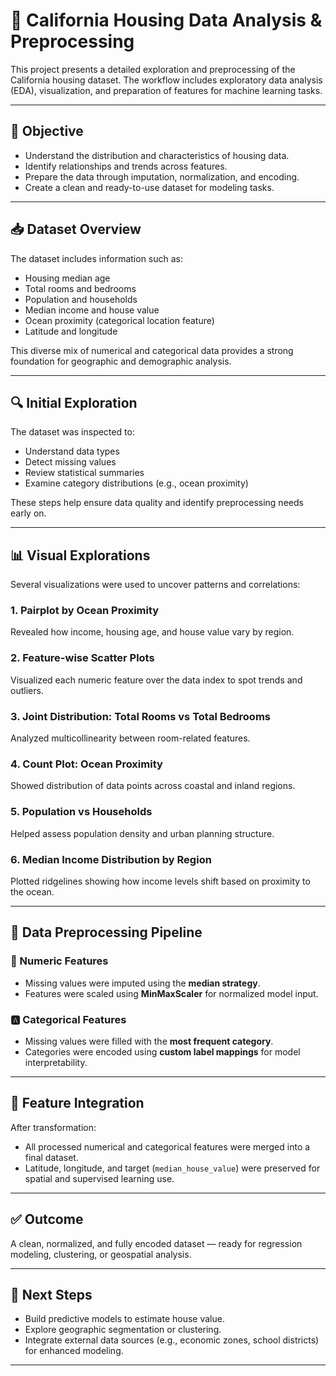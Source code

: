# 🏡 California Housing Data Analysis & Preprocessing

This project presents a detailed exploration and preprocessing of the California housing dataset. The workflow includes exploratory data analysis (EDA), visualization, and preparation of features for machine learning tasks.

---

## 📌 Objective

- Understand the distribution and characteristics of housing data.
- Identify relationships and trends across features.
- Prepare the data through imputation, normalization, and encoding.
- Create a clean and ready-to-use dataset for modeling tasks.

---

## 📥 Dataset Overview

The dataset includes information such as:
- Housing median age  
- Total rooms and bedrooms  
- Population and households  
- Median income and house value  
- Ocean proximity (categorical location feature)  
- Latitude and longitude  

This diverse mix of numerical and categorical data provides a strong foundation for geographic and demographic analysis.

---

## 🔍 Initial Exploration

The dataset was inspected to:
- Understand data types
- Detect missing values
- Review statistical summaries
- Examine category distributions (e.g., ocean proximity)

These steps help ensure data quality and identify preprocessing needs early on.

---

## 📊 Visual Explorations

Several visualizations were used to uncover patterns and correlations:

### 1. Pairplot by Ocean Proximity
Revealed how income, housing age, and house value vary by region.

### 2. Feature-wise Scatter Plots
Visualized each numeric feature over the data index to spot trends and outliers.

### 3. Joint Distribution: Total Rooms vs Total Bedrooms
Analyzed multicollinearity between room-related features.

### 4. Count Plot: Ocean Proximity
Showed distribution of data points across coastal and inland regions.

### 5. Population vs Households
Helped assess population density and urban planning structure.

### 6. Median Income Distribution by Region
Plotted ridgelines showing how income levels shift based on proximity to the ocean.

---

## 🧹 Data Preprocessing Pipeline

### 🔢 Numeric Features
- Missing values were imputed using the **median strategy**.
- Features were scaled using **MinMaxScaler** for normalized model input.

### 🅰️ Categorical Features
- Missing values were filled with the **most frequent category**.
- Categories were encoded using **custom label mappings** for model interpretability.

---

## 🧩 Feature Integration

After transformation:
- All processed numerical and categorical features were merged into a final dataset.
- Latitude, longitude, and target (`median_house_value`) were preserved for spatial and supervised learning use.

---

## ✅ Outcome

A clean, normalized, and fully encoded dataset — ready for regression modeling, clustering, or geospatial analysis.

---

## 📌 Next Steps

- Build predictive models to estimate house value.
- Explore geographic segmentation or clustering.
- Integrate external data sources (e.g., economic zones, school districts) for enhanced modeling.

---
